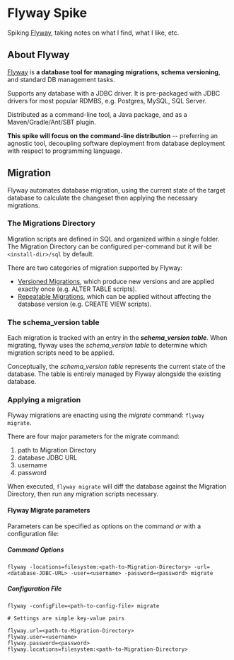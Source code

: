 # Flyway Spike

Spiking [Flyway](https://flywaydb.org/), taking notes on what I find, what I like, etc.

## About Flyway

[Flyway](https://flywaydb.org/getstarted/how) is **a database tool for managing migrations, schema versioning**, and standard DB management tasks.

Supports any database with a JDBC driver. It is pre-packaged with JDBC drivers for most popular RDMBS, e.g. Postgres, MySQL, SQL Server.

Distributed as a command-line tool, a Java package, and as a Maven/Gradle/Ant/SBT plugin.

**This spike will focus on the command-line distribution** -- preferring an agnostic tool, decoupling software deployment from database deployment with respect to programming language.

## Migration

Flyway automates database migration, using the current state of the target database to calculate the changeset then applying the necessary migrations.

### The Migrations Directory

Migration scripts are defined in SQL and organized within a single folder. The Migration Directory can be configured per-command but it will be `<install-dir>/sql` by default.

There are two categories of migration supported by Flyway:

* [Versioned Migrations](https://flywaydb.org/documentation/migration/versioned), which produce new versions and are applied exactly once (e.g. ALTER TABLE scripts).
* [Repeatable Migrations](https://flywaydb.org/documentation/migration/repeatable), which can be applied without affecting the database version (e.g. CREATE VIEW scripts).

### The schema_version table

Each migration is tracked with an entry in the ***schema_version table***. When migrating, flyway uses the *schema_version table* to determine which migration scripts need to be applied.

Conceptually, the *schema_version table* represents the current state of the database. The table is entirely managed by Flyway alongside the existing database.

### Applying a migration

Flyway migrations are enacting using the *migrate* command: `flyway migrate`.

There are four major parameters for the migrate command:

1. path to Migration Directory
1. database JDBC URL
1. username
1. password

When executed, `flyway migrate` will diff the database against the Migration Directory, then run any migration scripts necessary.

#### Flyway Migrate parameters

Parameters can be specified as options on the command *or* with a configuration file:

##### Command Options

`flyway -locations=filesystem:<path-to-Migration-Directory> -url=<database-JDBC-URL> -user=<username> -password=<password> migrate`

##### Configuration File

`flyway -configFile=<path-to-config-file> migrate`

```text
# Settings are simple key-value pairs

flyway.url=<path-to-Migration-Directory>
flyway.user=<username>
flyway.password=<password>
flyway.locations=filesystem:<path-to-Migration-Directory>
```